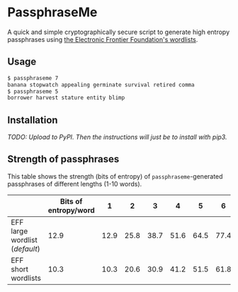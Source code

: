 # PassphraseMe

A quick and simple cryptographically secure script to generate high entropy passphrases using [the Electronic Frontier Foundation's wordlists](https://www.eff.org/deeplinks/2016/07/new-wordlists-random-passphrases).

## Usage

```sh
$ passphraseme 7
banana stopwatch appealing germinate survival retired comma
$ passphraseme 5
borrower harvest stature entity blimp
```

## Installation

_TODO: Upload to PyPI. Then the instructions will just be to install with pip3._

## Strength of passphrases

This table shows the strength (bits of entropy) of `passphraseme`-generated passphrases of different lengths (1-10 words).

|                                | Bits of entropy/word | 1    | 2    | 3    | 4    | 5    | 6    | 7    | 8     | 9     | 10  |
|--------------------------------|----------------------|------|------|------|------|------|------|------|-------|-------|-----|
| EFF large wordlist (*default*) | 12.9                 | 12.9 | 25.8 | 38.7 | 51.6 | 64.5 | 77.4 | 90.3 | 103.2 | 116.1 | 129 |
| EFF short wordlists            | 10.3                 | 10.3 | 20.6 | 30.9 | 41.2 | 51.5 | 61.8 | 72.1 | 82.4  | 92.7  | 103 |
